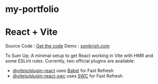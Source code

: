 ﻿# my-portfolio
# React + Vite

Source Code : [Get the code](https://buymeacoffee.com/ftcfocfw06/e/374597)
Demo : [sonikrish.com](www.sonikrish.com)

 
To Sum Up;
A minimal setup to get React working in Vite with HMR and some ESLint rules.
Currently, two official plugins are available:

- [@vitejs/plugin-react](https://github.com/vitejs/vite-plugin-react/blob/main/packages/plugin-react/README.md) uses [Babel](https://babeljs.io/) for Fast Refresh
- [@vitejs/plugin-react-swc](https://github.com/vitejs/vite-plugin-react-swc) uses [SWC](https://swc.rs/) for Fast Refresh
